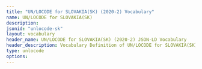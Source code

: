 ```yaml
---
title: "UN/LOCODE for SLOVAKIA(SK) (2020-2) Vocabulary"
name: UN/LOCODE for SLOVAKIA(SK) 
description: 
jsonid: "unlocode-sk"
layout: vocabulary
header_name: UN/LOCODE for SLOVAKIA(SK) (2020-2) JSON-LD Vocabulary
header_description: Vocabulary Definition of UN/LOCODE for SLOVAKIA(SK) (2020-2) semantics in HTML format. JSON-LD format is available at [unlocode-sk.jsonld](/vocabulary/unlocode-sk.jsonld)
type: unlocode
options:
---
```

